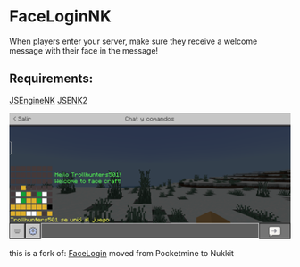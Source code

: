 # FaceLoginNK
When players enter your server, make sure they receive a welcome message with their face in the message!
## Requirements:

[JSEngineNK](https://cloudburstmc.org/resources/jsenginenk.939/)
[JSENK2](https://cloudburstmc.org/resources/jsenk2.1017/)

![FaceLoginIMG](https://github.com/Trollhunters501/FaceLoginNK/raw/main/Screenshot_20240703-010605.png)

this is a fork of: [FaceLogin](https://github.com/Muqsit/FaceLogin/) moved from Pocketmine to Nukkit
